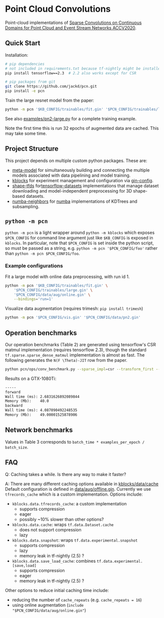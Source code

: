 # Point Cloud Convolutions

Point-cloud implementations of [Sparse Convolutions on Continuous Domains for
Point Cloud and Event Stream Networks ACCV2020](TODO).

## Quick Start

Installation:

```bash
# pip dependencies
# not included in requirements.txt because tf-nightly might be installed
pip install tensorflow==2.3  # 2.2 also works except for CSR

# pip packages from git
git clone https://github.com/jackd/pcn.git
pip install -e pcn
```

Train the large resnet model from the paper:

```bash
python -m pcn '$KB_CONFIG/trainables/fit.gin' '$PCN_CONFIG/trainables/large.gin'
```

See also [examples/pn2-large.py](examples/pn2-large.py) for a complete training example.

Note the first time this is run 32 epochs of augmented data are cached. This may take some time.

## Project Structure

This project depends on multiple custom python packages. These are:

- [meta-model](https://github.com/jackd/meta-model.git) for simultaneously building and connecting the multiple models associated with data pipelining and model training.
- [kblocks](https://github.com/jackd/kblocks.git) for experiment management and configuration via [gin-config](https://github.com/google/gin-config.git).
- [shape-tfds](https://github.com/jackd/shape-tfds.git) for[tensorflow-datasets](https://github.com/tensorflow/datasets.git) implementations that manage dataset downloading and model-independent preprocessing for 3D shape-based datasets.
- [numba-neighbors](https://github.com/jackd/numba-neighbors.git) for [numba](https://github.com/numba/numba.git) implementations of KDTrees and subsampling.

## `python -m pcn`

`python -m pcn` is a light wrapper around `python -m kblocks` which exposes `$PCN_CONFIG` for command line argument just like `$KB_CONFIG` is exposed in `kblocks`. In particular, note that `$PCN_CONFIG` is set inside the python script, so must be passed as a string, e.g. `python -m pcn '$PCN_CONFIG/foo'` rather than `python -m pcn $PCN_CONFIG/foo`.

### Example configurations

Fit a large model with online data preprocessing, with run id 1.

```bash
python -m pcn '$KB_CONFIG/trainables/fit.gin' \
    '$PCN_CONFIG/trainables/large.gin' \
    '$PCN_CONFIG/data/aug/online.gin' \
    --bindings='run=1'
```

Visualize data augmentation (requires trimesh: `pip install trimesh`)

```bash
python -m pcn '$PCN_CONFIG/vis.gin' '$PCN_CONFIG/data/pn2.gin'
```

## Operation benchmarks

Our operation benchmarks (Table 2) are generated using tensorflow's CSR matmul implementation (requires tensorflow 2.3), though the standard `tf.sparse.sparse_dense_matmul` implementation is almost as fast. The following generates the `N(F \Theta)-JIT` row from the paper.

```bash
python pcn/ops/conv_benchmark.py --sparse_impl=csr --transform_first --jit
```

Results on a GTX-1080Ti:

```txt
-----
forward
Wall time (ms): 2.6831626892089844
Memory (Mb):    40.0
backward
Wall time (ms): 4.087090492248535
Memory (Mb):    49.00001525878906
```

## Network benchmarks

Values in Table 3 corresponds to `batch_time * examples_per_epoch / batch_size`.

## FAQ

Q: Caching takes a while. Is there any way to make it faster?

A: There are many different caching options available in [kblocks/data/cache](https://github.com/jackd/kblocks/blob/master/kblocks/data/cache.py) Default configuration is defined in [data/aug/offline.gin](pcn/configs/data/aug/offline.gin). Currently we use `tfrecords_cache` which is a custom implementation. Options include:

- `kblocks.data.tfrecords_cache`: a custom implementation
  - supports compression
  - eager
  - possibly ~10% slower than other options?
- `kblocks.data.cache`: wraps `tf.data.Dataset.cache`
  - does not support compression
  - lazy
- `kblocks.data.snapshot`: wraps `tf.data.experimental.snapshot`
  - supports compression
  - lazy
  - memory leak in tf-nightly (2.5) ?
- `kblocks.data.save_load_cache`: combines `tf.data.experimental.[save,load]`
  - supports compression
  - eager
  - memory leak in tf-nightly (2.5) ?

Other options to reduce initial caching time include:

- reducing the number of `cache_repeats` (e.g. `cache_repeats = 16`)
- using online augmentation (`include "$PCN_CONFIG/data/aug/online.gin"`)
